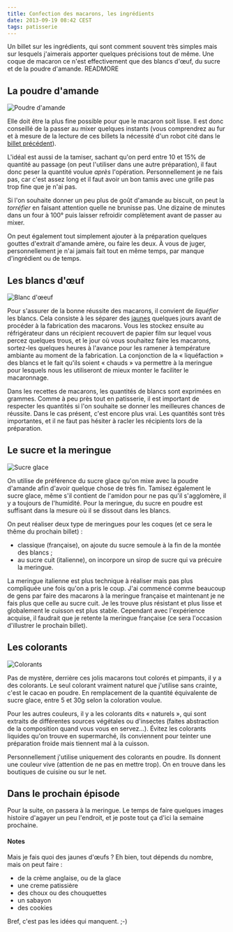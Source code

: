 ```yaml
---
title: Confection des macarons, les ingrédients
date: 2013-09-19 08:42 CEST
tags: patisserie
---
```

Un billet sur les ingrédients, qui sont comment souvent très simples mais sur lesquels j'aimerais apporter quelques précisions tout de même. Une coque de macaron ce n'est effectivement que des blancs d'œuf, du sucre et de la poudre d'amande.
READMORE
## La poudre d'amande
![Poudre d'amande](/blog/2013/confection-des-macarons-les-ingredients/amande.jpg)

Elle doit être la plus fine possible pour que le macaron soit lisse. Il est donc conseillé de la passer au mixer quelques instants (vous comprendrez au fur et à mesure de la lecture de ces billets la nécessité d'un robot cité dans le [billet précédent](/blog/2013/confection-des-macarons-1-x)).

L'idéal est aussi de la tamiser, sachant qu'on perd entre 10 et 15% de quantité au passage (on peut l'utiliser dans une autre préparation), il faut donc peser la quantité voulue _après_ l'opération. Personnellement je ne fais pas, car c'est assez long et il faut avoir un bon tamis avec une grille pas trop fine que je n'ai pas.

Si l'on souhaite donner un peu plus de goût d'amande au biscuit, on peut la *torréfier* en faisant attention quelle ne brunisse pas. Une dizaine de minutes dans un four à 100° puis laisser refroidir complètement avant de passer au mixer.

On peut également tout simplement ajouter à la préparation quelques gouttes d'extrait d'amande amère, ou faire les deux. À vous de juger, personnellement je n'ai jamais fait tout en même temps, par manque d'ingrédient ou de temps.

## Les blancs d'œuf
![Blanc d'œeuf](/blog/2013/confection-des-macarons-les-ingredients/blanc.jpg)

Pour s'assurer de la bonne réussite des macarons, il convient de *liquéfier* les blancs. Cela consiste à les séparer des [jaunes](#jaunes) quelques jours avant de procéder à la fabrication des macarons. Vous les stockez ensuite au réfrigérateur  dans un récipient recouvert de papier film sur lequel vous percez quelques trous, et le jour où vous souhaitez faire les macarons, sortez-les quelques heures à l'avance pour les ramener à température ambiante au moment de la fabrication.
La conjonction de la « liquéfaction » des blancs et le fait qu'ils soient « chauds » va permettre à la meringue pour lesquels nous les utiliseront de mieux monter le faciliter le macaronnage.

Dans les recettes de macarons, les quantités de blancs sont exprimées en grammes. Comme à peu près tout en patisserie, il est important de respecter les quantités si l'on souhaite se donner les meilleures chances de réussite. Dans le cas présent, c'est encore plus vrai. Les quantités sont très importantes, et il ne faut pas hésiter à racler les récipients lors de la préparation.

## Le sucre et la meringue
![Sucre glace](/blog/2013/confection-des-macarons-les-ingredients/sucre.jpg)

On utilise de préférence du sucre glace qu'on mixe avec la poudre d'amande afin d'avoir quelque chose de très fin. Tamisez également le sucre glace, même s'il contient de l'amidon pour ne pas qu'il s'agglomère, il y a toujours de l'humidité. Pour la meringue, du sucre en poudre est suffisant dans la mesure où il se dissout dans les blancs.

On peut réaliser deux type de meringues pour les coques (et ce sera le thême du prochain billet) :

- classique (française), on ajoute du sucre semoule à la fin de la montée des blancs ;
- au sucre cuit (italienne), on incorpore un sirop de sucre qui va précuire la meringue.

La meringue italienne est plus technique à réaliser mais pas plus compliquée une fois qu'on a pris le coup. J'ai commencé comme beaucoup de gens par faire des macarons à la meringue française et maintenant je ne fais plus que celle au sucre cuit. Je les trouve plus résistant et plus lisse et globalement le cuisson est plus stable. Cependant avec l'expérience acquise, il faudrait que je retente la meringue française (ce sera l'occasion d'illustrer le prochain billet).

## Les colorants
![Colorants](/blog/2013/confection-des-macarons-les-ingredients/colorant.jpg)

Pas de mystère, derrière ces jolis macarons tout colorés et pimpants, il y a des colorants. Le seul colorant vraiment naturel que j'utilise sans crainte, c'est le cacao en poudre. En remplacement de la quantité équivalente de sucre glace, entre 5 et 30g selon la coloration voulue.

Pour les autres couleurs, il y a les colorants dits « naturels », qui sont extraits de différentes sources végétales ou d'insectes (faites abstraction de la composition quand vous vous en servez...). Évitez les colorants liquides qu'on trouve en supermarché, ils conviennent pour teinter une préparation froide mais tiennent mal à la cuisson.

Personnellement j'utilise uniquement des colorants en poudre. Ils donnent une couleur vive (attention de ne pas en mettre trop). On en trouve dans les boutiques de cuisine ou sur le net.

## Dans le prochain épisode
Pour la suite, on passera à la meringue. Le temps de faire quelques images histoire d'agayer un peu l'endroit, et je poste tout ça d'ici la semaine prochaine.

#### Notes
<a name='jaunes'></a>
Mais je fais quoi des jaunes d'œufs ?
Eh bien, tout dépends du nombre, mais on peut faire :

- de la crème anglaise, ou de la glace
- une creme patissière
- des choux ou des chouquettes
- un sabayon
- des cookies

Bref, c'est pas les idées qui manquent. ;-)

